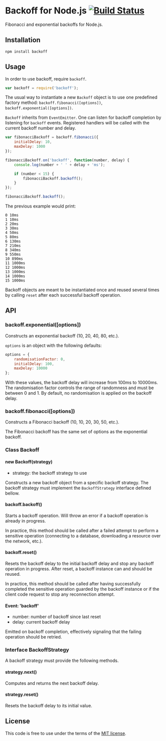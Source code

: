 # Backoff for Node.js [![Build Status](https://secure.travis-ci.org/MathieuTurcotte/node-backoff.png?branch=master)](http://travis-ci.org/MathieuTurcotte/node-backoff)

Fibonacci and exponential backoffs for Node.js.

## Installation

```
npm install backoff
```
## Usage

In order to use backoff, require `backoff`.

```js
var backoff = require('backoff');
```

The usual way to instantiate a new `Backoff` object is to use one predefined
factory method: `backoff.fibonacci([options])`, `backoff.exponential([options])`.

`Backoff` inherits from `EventEmitter`. One can listen for backoff completion
by listening for `backoff` events. Registered handlers will be called with the
current backoff number and delay.

``` js
var fibonacciBackoff = backoff.fibonacci({
    initialDelay: 10,
    maxDelay: 1000
});

fibonacciBackoff.on('backoff', function(number, delay) {
    console.log(number + ' ' + delay + 'ms');

    if (number < 15) {
        fibonacciBackoff.backoff();
    }
});

fibonacciBackoff.backoff();
```

The previous example would print:

```
0 10ms
1 10ms
2 20ms
3 30ms
4 50ms
5 80ms
6 130ms
7 210ms
8 340ms
9 550ms
10 890ms
11 1000ms
12 1000ms
13 1000ms
14 1000ms
15 1000ms
```

Backoff objects are meant to be instantiated once and reused several times
by calling `reset` after each successful backoff operation.

## API

### backoff.exponential([options])

Constructs an exponential backoff (10, 20, 40, 80, etc.).

`options` is an object with the following defaults:

```js
options = {
    randomisationFactor: 0,
    initialDelay: 100,
    maxDelay: 10000
};
```

With these values, the backoff delay will increase from 100ms to 10000ms. The
randomisation factor controls the range of randomness and must be between 0
and 1. By default, no randomisation is applied on the backoff delay.

### backoff.fibonacci([options])

Constructs a Fibonacci backoff (10, 10, 20, 30, 50, etc.).

The Fibonacci backoff has the same set of options as the exponential backoff.

### Class Backoff

#### new Backoff(strategy)

- strategy: the backoff strategy to use

Constructs a new backoff object from a specific backoff strategy. The backoff
strategy must implement the `BackoffStrategy` interface defined bellow.

#### backoff.backoff()

Starts a backoff operation. Will throw an error if a backoff operation is
already in progress.

In practice, this method should be called after a failed attempt to perform a
sensitive operation (connecting to a database, downloading a resource over the
network, etc.).

#### backoff.reset()

Resets the backoff delay to the initial backoff delay and stop any backoff
operation in progress. After reset, a backoff instance can and should be
reused.

In practice, this method should be called after having successfully completed
the sensitive operation guarded by the backoff instance or if the client code
request to stop any reconnection attempt.

#### Event: 'backoff'

- number: number of backoff since last reset
- delay: current backoff delay

Emitted on backoff completion, effectively signaling that the failing operation
should be retried.

### Interface BackoffStrategy

A backoff strategy must provide the following methods.

#### strategy.next()

Computes and returns the next backoff delay.

#### strategy.reset()

Resets the backoff delay to its initial value.

## License

This code is free to use under the terms of the [MIT license](http://mturcotte.mit-license.org/).
